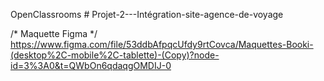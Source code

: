 OpenClassrooms # Projet-2---Intégration-site-agence-de-voyage
 
 /* Maquette Figma */
https://www.figma.com/file/53ddbAfpqcUfdy9rtCovca/Maquettes-Booki-(desktop%2C-mobile%2C-tablette)-(Copy)?node-id=3%3A0&t=QWbOn6qdaqgOMDIJ-0
